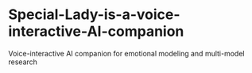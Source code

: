 # Special-Lady-is-a-voice-interactive-AI-companion
Voice-interactive AI companion for emotional modeling and multi-model research
